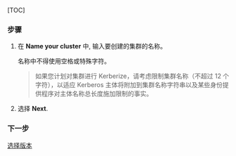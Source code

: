 [TOC]

### 步骤

1. 在 **Name your cluster** 中, 输入要创建的集群的名称。

   名称中不得使用空格或特殊字符。

   > 如果您计划对集群进行 Kerberize，请考虑限制集群名称（不超过 12 个字符），以适应 Kerberos 主体将附加到集群名称字符串以及某些身份提供程序对主体名称总长度施加限制的事实。

2. 选择 **Next**.

### 下一步

[选择版本]($SelectVersion)
